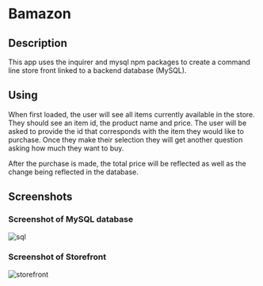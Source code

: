 # Bamazon

## Description

This app uses the inquirer and mysql npm packages to create a command line store front linked to a backend database (MySQL).

## Using

When first loaded, the user will see all items currently available in the store. They should see 
an item id, the product name and price. The user will be asked to provide the id that corresponds
 with the item they would like to purchase. Once they make their selection they will get another question asking how much they want to buy.

 After the purchase is made, the total price will be reflected as well as the change being reflected in the database.

 ## Screenshots

 ### Screenshot of MySQL database

![sql](https://user-images.githubusercontent.com/32781426/39663820-e948f5e2-5047-11e8-8800-a162d43ae86a.JPG)

  ### Screenshot of Storefront

![storefront](https://user-images.githubusercontent.com/32781426/39663821-ee8b5590-5047-11e8-8fea-6b258da04424.JPG)


